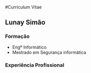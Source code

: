 #Curriculum Vitae

## Lunay Simão

### Formação

- Engº Informático
- Mestrado em Segurança informática

### Experiência Profissional